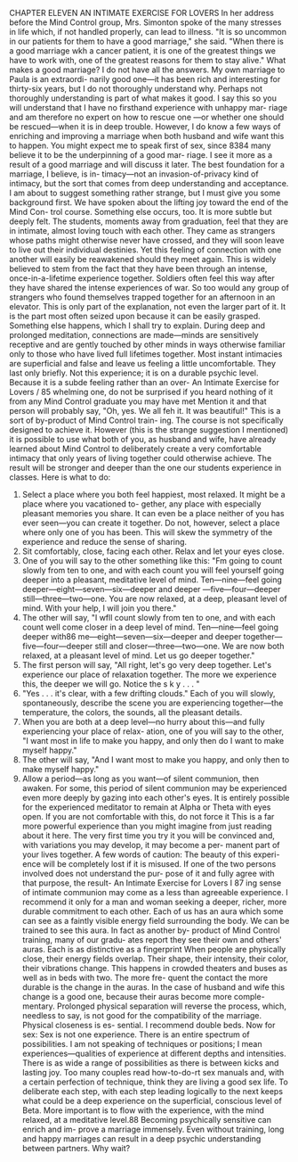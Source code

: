 
CHAPTER ELEVEN
AN INTIMATE EXERCISE
FOR LOVERS
In her address before the Mind Control group, Mrs.
Simonton spoke of the many stresses in life which, if not
handled properly, can lead to illness.
"It is so uncommon in our patients for them to have
a good marriage," she said. "When there is a good
marriage wkh a cancer patient, it is one of the greatest
things we have to work with, one of the greatest reasons
for them to stay alive."
What makes a good marriage? I do not have all the
answers. My own marriage to Paula is an extraordi-
narily good one—it has been rich and interesting for
thirty-six years, but I do not thoroughly understand
why. Perhaps not thoroughly understanding is part of
what makes it good. I say this so you will understand
that I have no firsthand experience with unhappy mar-
riage and am therefore no expert on how to rescue one
—or whether one should be rescued—when it is in deep
trouble.
However, I do know a few ways of enriching and
improving a marriage when both husband and wife
want this to happen.
You might expect me to speak first of sex, since
8384 
many believe it to be the underpinning of a good mar-
riage. I see it more as a result of a good marriage and
will discuss it later.
The best foundation for a marriage, I believe, is in-
timacy—not an invasion-of-privacy kind of intimacy,
but the sort that comes from deep understanding and
acceptance.
I am about to suggest something rather strange, but
I must give you some background first. We have spoken
about the lifting joy toward the end of the Mind Con-
trol course. Something else occurs, too. It is more subtle
but deeply felt. The students, moments away from
graduation, feel that they are in intimate, almost loving
touch with each other. They came as strangers whose
paths might otherwise never have crossed, and they will
soon leave to live out their individual destinies. Yet this
feeling of connection with one another will easily be
reawakened should they meet again.
This is widely believed to stem from the fact that
they have been through an intense, once-in-a-lifetime
experience together. Soldiers often feel this way after
they have shared the intense experiences of war. So too
would any group of strangers who found themselves
trapped together for an afternoon in an elevator.
This is only part of the explanation, not even the
larger part of it. It is the part most often seized upon
because it can be easily grasped.
Something else happens, which I shall try to explain.
During deep and prolonged meditation, connections are
made—minds are sensitively receptive and are gently
touched by other minds in ways otherwise familiar only
to those who have lived full lifetimes together. Most
instant intimacies are superficial and false and leave us
feeling a little uncomfortable. They last only briefly.
Not this experience; it is on a durable psychic level.
Because it is a subde feeling rather than an over-
An Intimate Exercise for Lovers / 85
whelming one, do not be surprised if you heard nothing
of it from any Mind Control graduate you may have
met Mention it and that person will probably say, "Oh,
yes. We all feh it. It was beautiful!"
This is a sort of by-product of Mind Control train-
ing. The course is not specifically designed to achieve it.
However (this is the strange suggestion I mentioned)
it is possible to use what both of you, as husband and
wife, have already learned about Mind Control to
deliberately create a very comfortable intimacy that
only years of living together could otherwise achieve.
The result will be stronger and deeper than the one our
students experience in classes.
Here is what to do:
1. Select a place where you both feel happiest, most
relaxed. It might be a place where you vacationed to-
gether, any place with especially pleasant memories you
share. It can even be a place neither of you has ever
seen—you can create it together. Do not, however,
select a place where only one of you has been. This will
skew the symmetry of the experience and reduce the
sense of sharing.
2. Sit comfortably, close, facing each other. Relax
and let your eyes close.
3. One of you will say to the other something like
this: "Fm going to count slowly from ten to one, and
with each count you will feel yourself going deeper into
a pleasant, meditative level of mind. Ten—nine—feel
going deeper—eight—seven—six—deeper and deeper
—five—four—deeper still—three—two—one. You are
now relaxed, at a deep, pleasant level of mind. With
your help, I will join you there."
4. The other will say, "I wfll count slowly from ten
to one, and with each count well come closer in a
deep level of mind. Ten—nine—feel going deeper with86 
me—eight—seven—six—deeper and deeper together—
five—four—deeper still and closer—three—two—one.
We are now both relaxed, at a pleasant level of mind.
Let us go deeper together."
5. The first person will say, "All right, let's go very
deep together. Let's experience our place of relaxation
together. The more we experience this, the deeper we
will go. Notice the s k y . . . "
6. "Yes . . . it's clear, with a few drifting clouds."
Each of you will slowly, spontaneously, describe the
scene you are experiencing together—the temperature,
the colors, the sounds, all the pleasant details.
7. When you are both at a deep level—no hurry
about this—and fully experiencing your place of relax-
ation, one of you will say to the other, "I want most in
life to make you happy, and only then do I want to
make myself happy."
8. The other will say, "And I want most to make
you happy, and only then to make myself happy."
9. Allow a period—as long as you want—of silent
communion, then awaken. For some, this period of
silent communion may be experienced even more deeply
by gazing into each other's eyes. It is entirely possible
for the experienced meditator to remain at Alpha or
Theta with eyes open. If you are not comfortable with
this, do not force it
This is a far more powerful experience than you
might imagine from just reading about it here. The very
first time you try it you will be convinced and, with
variations you may develop, it may become a per-
manent part of your lives together.
A few words of caution: The beauty of this experi-
ence will be completely lost if it is misused. If one of
the two persons involved does not understand the pur-
pose of it and fully agree with that purpose, the result-
An Intimate Exercise for Lovers I 87
ing sense of intimate communion may come as a less
than agreeable experience. I recommend it only for a
man and woman seeking a deeper, richer, more durable
commitment to each other.
Each of us has an aura which some can see as a
faintly visible energy field surrounding the body. We
can be trained to see this aura. In fact as another by-
product of Mind Control training, many of our gradu-
ates report they see their own and others' auras. Each
is as distinctive as a fingerprint
When people are physically close, their energy fields
overlap. Their shape, their intensity, their color, their
vibrations change. This happens in crowded theaters
and buses as well as in beds with two. The more fre-
quent the contact the more durable is the change in the
auras.
In the case of husband and wife this change is a
good one, because their auras become more comple-
mentary. Prolonged physical separation will reverse the
process, which, needless to say, is not good for the
compatibility of the marriage. Physical closeness is es-
sential. I recommend double beds.
Now for sex: Sex is not one experience. There is an
entire spectrum of possibilities. I am not speaking of
techniques or positions; I mean experiences—qualities
of experience at different depths and intensities. There
is as wide a range of possibilities as there is between
kicks and lasting joy.
Too many couples read how-to-do-rt sex manuals
and, with a certain perfection of technique, think they
are living a good sex life. To deliberate each step, with
each step leading logically to the next keeps what could
be a deep experience on the superficial, conscious level
of Beta. More important is to flow with the experience,
with the mind relaxed, at a meditative level.88 
Becoming psychically sensitive can enrich and im-
prove a marriage immensely. Even without training,
long and happy marriages can result in a deep psychic
understanding between partners. Why wait?
